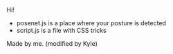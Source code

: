 Hi!

* posenet.js is a place where your posture is detected
* script.js is a file with CSS tricks

Made by me. (modified by Kyle)